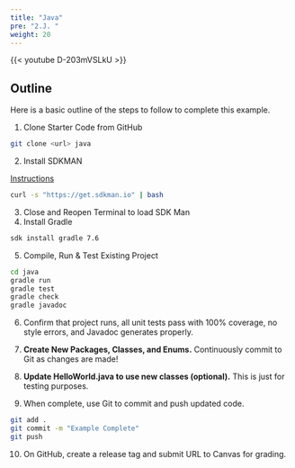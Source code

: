 ```yaml
---
title: "Java"
pre: "2.J. "
weight: 20
---
```


{{< youtube D-203mVSLkU  >}}

## Outline

Here is a basic outline of the steps to follow to complete this example.

1. Clone Starter Code from GitHub

```bash
git clone <url> java
```

2. Install SDKMAN

[Instructions](https://sdkman.io/install)

```bash
curl -s "https://get.sdkman.io" | bash
```

3. Close and Reopen Terminal to load SDK Man
4. Install Gradle

```bash
sdk install gradle 7.6
```

5. Compile, Run & Test Existing Project

```bash
cd java
gradle run
gradle test
gradle check
gradle javadoc
```

6. Confirm that project runs, all unit tests pass with 100% coverage, no style errors, and Javadoc generates properly. 

7. **Create New Packages, Classes, and Enums.** Continuously commit to Git as changes are made!

8. **Update HelloWorld.java to use new classes (optional).** This is just for testing purposes. 

9. When complete, use Git to commit and push updated code. 

```bash
git add .
git commit -m "Example Complete"
git push
```

10. On GitHub, create a release tag and submit URL to Canvas for grading. 